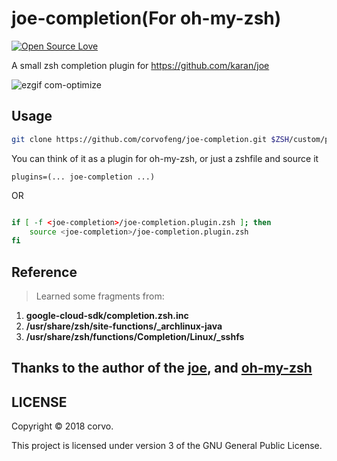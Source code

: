 # joe-completion(For oh-my-zsh)

[![Open Source Love](https://badges.frapsoft.com/os/v1/open-source.svg?v=103)](https://github.com/ellerbrock/open-source-badge/)

 A small zsh completion plugin for https://github.com/karan/joe



![ezgif com-optimize](https://user-images.githubusercontent.com/12025071/45219945-256aaf80-b2df-11e8-8806-bcd8af779e2d.gif)

## Usage

```bash
git clone https://github.com/corvofeng/joe-completion.git $ZSH/custom/plugins/joe-completion
```

You can think of it as a plugin for oh-my-zsh, or just a zshfile and source it

`plugins=(... joe-completion ...)`

OR

```bash

if [ -f <joe-completion>/joe-completion.plugin.zsh ]; then
    source <joe-completion>/joe-completion.plugin.zsh
fi
```

## Reference

> Learned some fragments from:

   1. **google-cloud-sdk/completion.zsh.inc**
   2. **/usr/share/zsh/site-functions/_archlinux-java**
   3. **/usr/share/zsh/functions/Completion/Linux/_sshfs**


## Thanks to the author of the [joe][joe], and [oh-my-zsh][oh-my-zsh]

[joe]: https://github.com/karan/joe
[oh-my-zsh]: https://github.com/robbyrussell/oh-my-zsh


## LICENSE

Copyright © 2018 corvo.

This project is licensed under version 3 of the GNU General Public License.

